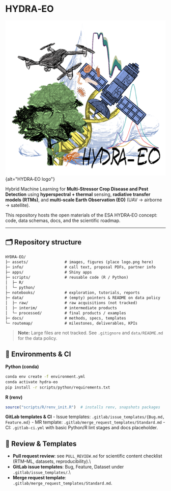 # HYDRA‑EO

<p align="center">

![HYDRA‑EO logo](assets/HyDRA-EO_logo.png){alt="HYDRA‑EO logo"}

</p>

Hybrid Machine Learning for **Multi‑Stressor Crop Disease and Pest Detection** using **hyperspectral + thermal** sensing, **radiative transfer models (RTMs)**, and **multi‑scale Earth Observation (EO)** (UAV → airborne → satellite).

This repository hosts the open materials of the ESA HYDRA‑EO concept: code, data schemas, docs, and the scientific roadmap.

------------------------------------------------------------------------

## 🗂 Repository structure

```         
HYDRA‑EO/
├─ assets/                # images, figures (place logo.png here)
├─ info/                  # call text, proposal PDFs, partner info
├─ apps/                  # Shiny apps
├─ scripts/               # reusable code (R / Python)
│  ├─ R/
│  └─ python/
├─ notebooks/             # exploration, tutorials, reports
├─ data/                  # (empty) pointers & README on data policy
│  ├─ raw/                # raw acquisitions (not tracked)
│  ├─ interim/            # intermediate products
│  └─ processed/          # final products / examples
├─ docs/                  # methods, specs, templates
└─ routemap/              # milestones, deliverables, KPIs
```

> **Note:** Large files are not tracked. See `.gitignore` and `data/README.md` for the data policy.

## 🧰 Environments & CI

**Python (conda)**

``` bash
conda env create -f environment.yml
conda activate hydra-eo
pip install -r scripts/python/requirements.txt
```

**R (renv)**

``` r
source("scripts/R/renv_init.R")  # installs renv, snapshots packages
```

**GitLab templates & CI** - Issue templates: `.gitlab/issue_templates/{Bug.md, Feature.md}` - MR template: `.gitlab/merge_request_templates/Standard.md` - CI: `.gitlab-ci.yml` with basic Python/R lint stages and docs placeholder.

## 📑 Review & Templates

-   **Pull request review**: see `PULL_REVIEW.md` for scientific content checklist (RTM–ML, datasets, reproducibility).\
-   **GitLab issue templates**: Bug, Feature, Dataset under `.gitlab/issue_templates/`.\
-   **Merge request template**: `.gitlab/merge_request_templates/Standard.md`.
